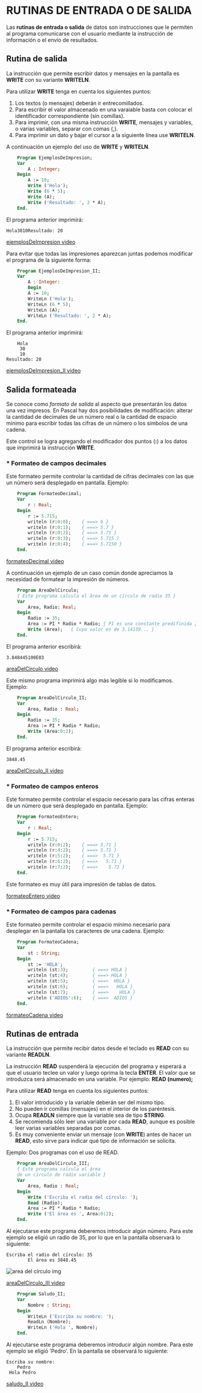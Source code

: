 # RUTINAS DE ENTRADA O DE SALIDA

Las **rutinas de entrada o salida** de datos son instrucciones que le permiten al programa comunicarse con el usuario mediante la instrucción de información o el envío de resultados.

## Rutina de salida

La instrucción que permite escribir datos y mensajes en la pantalla es **WRITE** con su variante **WRITELN**.    

Para utilizar  **WRITE** tenga en cuenta los siguientes puntos:

1. Los textos (o mensajes) deberán ir entrecomillados.
2. Para escribir el valor almacenado en una varaiable basta con colocar el identificador correspondiente (sin comillas).
3. Para imprimir, con una misma instrucción **WRITE**, mensajes y variables, o varias variables, separar con comas (,).
4. Para imprimir un dato y bajar el cursor a la siguiente línea use **WRITELN**.

A continuación un ejemplo del uso de **WRITE** y **WRITELN**.

```pascal
    Program EjemplosDeImpresion;
    Var
        A : Integer;
    Begin
        A := 10;
        Write ('Hola');
        Write (6 * 5);
        Write (A); 
        Write ('Resultado: ', 2 * A);
    End.
```

El programa anterior imprimirá:

    Hola3010Resultado: 20

[ejemplosDeImpresion video](../vid/ejemplosDeImpresion.mp4 "Ver Pascal-video")

Para evitar que todas las impresiones aparezcan juntas podemos modificar el programa de la siguiente forma:


```pascal
    Program EjemplosDeImpresion_II;
    Var
        A : Integer:
        Begin
        A := 10;
        WriteLn ('Hola');
        WriteLn (6 * 5);
        WriteLn (A);
        WriteLn ('Resultado: ', 2 * A);
    End.
```

El programa anterior imprimirá:

        Hola
         30
         10
    Resultado: 20

[ejemplosDeImpresion_II video](../vid/ejemplosDeImpresion_II.mp4 "Ver Pascal-video")

## Salida formateada

Se conoce como *formato de salida* al aspecto que presentarán los datos una vez impresos. En Pascal hay dos posibilidades de modificación: alterar la cantidad de decimales de un número real o la cantidad de espacio mínimo para escribir todas las cifras de un número o los símbolos de una cadena.

Este control se logra agregando el modificador dos puntos (**:**) a los datos que imprimirá la instrucción **WRITE**.


### * Formateo de campos decimales

Este formateo permite controlar la cantidad de cifras decimales con las que un número será desplegado en pantalla. Ejemplo:


```pascal
    Program FormateoDecimal;
    Var
        r : Real;
    Begin
        r := 5.715;
        writeln (r:0:0);    { ===> 6 }
        writeln (r:0:1);    { ===> 5.7 }
        writeln (r:0:2);    { ===> 5.71 }
        writeln (r:0:3);    { ===> 5.715 }
        writeln (r:0:4);    { ===> 5.7150 }
    End.
```

[formateoDecimal video](../vid/formateoDecimal.mp4 "Ver Pascal-video")

A continuación un ejemplo de un caso común donde apreciamos la necesidad de formatear la impresión de números.

```pascal
    Program AreaDelCirculo;
    { Este programa calcula el área de un círculo de radio 35 }
    Var
        Area, Radio: Real;
    Begin
        Radio := 35;
        Area := PI * Radio * Radio; { PI es una constante predifinida }
        Write (Area);   { Cuyo valor es de 3.14159... }
    End.
```

El programa anterior escribirá: 

    3.848445100E03 

[areaDelCirculo video](../vid/areaDelCirculo.mp4 "Ver Pascal-video")

Este mismo programa imprimirá algo más legible si lo modificamos. Ejemplo:


```pascal
    Program AreaDelCirculo_II;
    Var
        Area, Radio : Real;
    Begin
        Radio := 35;
        Area := PI * Radio * Radio;
        Write (Area:0:2);
    End.
```

El programa anterior escribirá:

    3848.45

[areaDelCirculo_II video](../vid/areaDelCirculo_II.mp4 "Ver Pascal-video")

### * Formateo de campos enteros

Este formateo permite controlar el espacio necesario para las cifras enteras de un número que será desplegado en pantalla. Ejemplo:

```pascal
    Program FormateoEntero;
    Var
        r : Real;
    Begin
        r := 5.715;
        writeln (r:0:2);    { ===> 5.71 }
        writeln (r:4:2);    { ===> 5.71 }
        writeln (r:5:2);    { ===>  5.71 }
        writeln (r:6:2);    { ===>   5.71 }
        writeln (r:7:2);    { ===>    5.71 }
    End.
```

Este formateo es muy útil para impresión de tablas de datos.

[formateoEntero video](../vid/formateoEntero.mp4 "Ver Pascal-video")

### * Formateo de campos para cadenas

Este formateo permite controlar el espacio mínimo necesario para desplegar en la pantalla los caracteres de una cadena. Ejemplo:

```pascal
    Program FormateoCadena;
    Var
        st : String;
    Begin
        st := 'HOLA';
        writeln (st:3);         { ===> HOLA }
        writeln (st:4);         { ===> HOLA }
        writeln (st:5);         { ===>  HOLA }
        writeln (st:6);         { ===>   HOLA }
        writeln (st:7);         { ===>    HOLA }
        writeln ('ADIOS':6);    { ===>  ADIOS }
    End.
```

[formateoCadena video](../vid/formateoCadena.mp4 "Ver Pascal-video")

## Rutinas de entrada

La instrucción que permite recibir datos desde el teclado es **READ** con su variante **READLN**.

La instrucción **READ** suspenderá la ejecución del programa y esperará a que el usuario teclee un valor y luego oprima la tecla **ENTER**. El valor que se introduzca será almacenado en una variable. Por ejemplo: **READ (numero);**

Para utilizar **READ** tenga en cuenta los siguientes puntos:

1. El valor introducido y la variable deberán ser del mismo tipo.
2. No pueden ir comillas (mensajes) en el interior de los paréntesis.
3. Ocupa **READLN** siempre que la variable sea de tipo **STRING**.
4. Se recomienda sólo leer una variable por cada **READ**, aunque es posible leer varias variables separadas por comas.
5. Es muy conveniente enviar un mensaje (con **WRITE**) antes de hacer un **READ**, esto sirve para indicar qué tipo de información se solicita.

Ejemplo: Dos programas con el uso de READ.

```pascal
    Program AreaDelCirculo_III;
    { Este programa calcula el área
    de un círculo de radio variable }
    Var
        Area, Radio : Real;
    Begin
        Write ('Escriba el radio del círculo: ');
        Read (Radio);
        Area := PI * Radio * Radio;
        Write ('El área es ', Area:0:2);
    End.
```

Al ejecutarse este programa deberemos introducir algún número. Para este ejemplo se eligió un radio de 35, por lo que en la pantalla observará lo siguiente:

    Escriba el radio del círculo: 35
            El área es 3848.45

![area del círculo img](../img/areaDelCirculo.jpg "Area del círculo")

[areaDelCirculo_III video](../vid/areaDelCirculo_III.mp4 "Ver Pascal-video")

```pascal
    Program Saludo_II;
    Var
        Nombre : String;
    Begin
        WriteLn ('Escriba su nombre: ');
        ReadLn (Nombre);
        WriteLn ('Hola ', Nombre);
    End.
```

Al ejecutarse este programa deberemos introducir algún nombre. Para este ejemplo se eligió 'Pedro'. En la pantalla se observará lo siguiente:

    Escriba su nombre:
        Pedro
     Hola Pedro

[saludo_II video](../vid/saludo_II.mp4 "Ver Pascal-video")